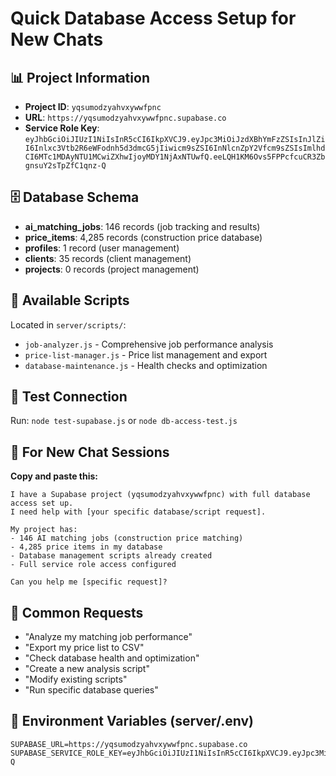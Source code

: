 # Quick Database Access Setup for New Chats

## 📊 Project Information

- **Project ID**: `yqsumodzyahvxywwfpnc`
- **URL**: `https://yqsumodzyahvxywwfpnc.supabase.co`
- **Service Role Key**: `eyJhbGciOiJIUzI1NiIsInR5cCI6IkpXVCJ9.eyJpc3MiOiJzdXBhYmFzZSIsInJlZiI6Inlxc3Vtb2R6eWFodnh5d3dmcG5jIiwicm9sZSI6InNlcnZpY2Vfcm9sZSIsImlhdCI6MTc1MDAyNTU1MCwiZXhwIjoyMDY1NjAxNTUwfQ.eeLQH1KM6Ovs5FPPcfcuCR3ZbgnsuY2sTpZfC1qnz-Q`

## 🗄️ Database Schema

- **ai_matching_jobs**: 146 records (job tracking and results)
- **price_items**: 4,285 records (construction price database)
- **profiles**: 1 record (user management)
- **clients**: 35 records (client management)
- **projects**: 0 records (project management)

## 📝 Available Scripts

Located in `server/scripts/`:

- `job-analyzer.js` - Comprehensive job performance analysis
- `price-list-manager.js` - Price list management and export
- `database-maintenance.js` - Health checks and optimization

## 🔧 Test Connection

Run: `node test-supabase.js` or `node db-access-test.js`

## 💬 For New Chat Sessions

**Copy and paste this:**

```
I have a Supabase project (yqsumodzyahvxywwfpnc) with full database access set up.
I need help with [your specific database/script request].

My project has:
- 146 AI matching jobs (construction price matching)
- 4,285 price items in my database
- Database management scripts already created
- Full service role access configured

Can you help me [specific request]?
```

## 🎯 Common Requests

- "Analyze my matching job performance"
- "Export my price list to CSV"
- "Check database health and optimization"
- "Create a new analysis script"
- "Modify existing scripts"
- "Run specific database queries"

## 🔑 Environment Variables (server/.env)

```
SUPABASE_URL=https://yqsumodzyahvxywwfpnc.supabase.co
SUPABASE_SERVICE_ROLE_KEY=eyJhbGciOiJIUzI1NiIsInR5cCI6IkpXVCJ9.eyJpc3MiOiJzdXBhYmFzZSIsInJlZiI6Inlxc3Vtb2R6eWFodnh5d3dmcG5jIiwicm9sZSI6InNlcnZpY2Vfcm9sZSIsImlhdCI6MTc1MDAyNTU1MCwiZXhwIjoyMDY1NjAxNTUwfQ.eeLQH1KM6Ovs5FPPcfcuCR3ZbgnsuY2sTpZfC1qnz-Q
```
